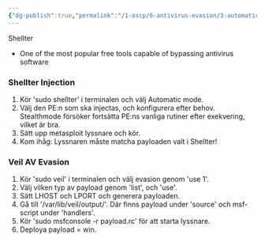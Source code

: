 ```yaml
---
{"dg-publish":true,"permalink":"/1-oscp/6-antivirus-evasion/3-automatic-pe-injection/"}
---
```


Shellter
- One of the most popular free tools capable of bypassing antivirus software

### Shellter Injection
1. Kör 'sudo shellter' i terminalen och välj Automatic mode.
2. Välj den PE:n som ska injectas, och konfigurera efter behov. Stealthmode försöker fortsätta PE:ns vanliga rutiner efter exekvering, vilket är bra.
3. Sätt upp metasploit lyssnare och kör.
4. Kom ihåg: Lyssnaren måste matcha payloaden valt i Shellter!

### Veil AV Evasion
1. Kör 'sudo veil' i terminalen och välj evasion genom 'use 1'.
2. Välj vilken typ av payload genom 'list', och 'use'.
3. Sätt LHOST och LPORT och generera payloaden.
4. Gå till '/var/lib/veil/output/'. Där finns payload under 'source' och msf-script under 'handlers'.
5. Kör 'sudo msfconsole -r payload.rc' för att starta lyssnare.
6. Deploya payload = win.

